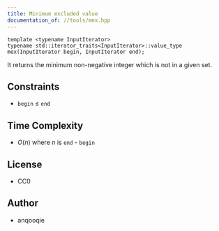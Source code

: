 ```yaml
---
title: Minimum excluded value
documentation_of: //tools/mex.hpp
---
```


```
template <typename InputIterator>
typename std::iterator_traits<InputIterator>::value_type mex(InputIterator begin, InputIterator end);
```

It returns the minimum non-negative integer which is not in a given set.

## Constraints
- `begin` $\leq$ `end`

## Time Complexity
- $O(n)$ where $n$ is `end` - `begin`

## License
- CC0

## Author
- anqooqie
